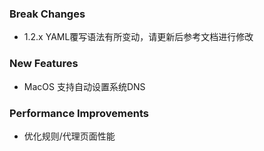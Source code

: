### Break Changes

- 1.2.x YAML覆写语法有所变动，请更新后参考文档进行修改

### New Features

- MacOS 支持自动设置系统DNS

### Performance Improvements

- 优化规则/代理页面性能
